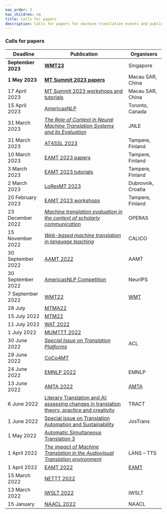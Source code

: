 ```yaml
---
nav_order: 3
has_children: no
title: Calls for papers
description: Calls for papers for machine translation events and publications
---
```


### Calls for papers

| Deadline | Publication | Organisers |
| --- | --- | --- |
| **September 2023** | [**WMT23**](/events/wmt23.md) | Singapore |
| **1 May 2023** | [**MT Summit 2023 papers**](/events/mtsummit2023.md) | Macau SAR, China |
| 17 April 2023 | [MT Summit 2023 workshops and tutorials](/events/mtsummit2023.md) | Macau SAR, China |
| 15 April 2023 | [AmericasNLP](/events/americasnlp2023.md) | Toronto, Canada |
| 31 March 2023 | [*The Role of Context in Neural Machine Translation Systems and its Evaluation*](https://sites.google.com/dcu.ie/nlecontextnmt/home) | JNLE |
| 31 March 2023 | [AT4SSL 2023](/events/at4ssl2023.md) | Tampere, Finland |
| 10 March 2023 | [EAMT 2023 papers](/events/eamt2023.md) | Tampere, Finland |
| 3 March 2023 | [EAMT 2023 tutorials](/events/eamt2023.md) | Tampere, Finland |
| 2 March 2023 | [LoResMT 2023](/events/loresmt2023.md) | Dubrovnik, Croatia |
| 20 February 2023 | [EAMT 2023 workshops](/events/eamt2023.md) | Tampere, Finland |
| 23 December 2022 | [*Machine translation evaluation in the context of scholarly communication*](https://www.operas-eu.org/machine-translation-evaluation-in-the-context-of-scholarly-communication-open-call/) | OPERAS |
| 15 November 2022 | [*Web-based machine translation in language teaching*](https://calico.org/calico-journal-special-issue-machine-translation-call-for-papers/) | CALICO |
| 30 September 2022 | [AAMT 2022](https://www.aamt.info/event/aamttokyo2022/aamttokyo2022-kobo/) | AAMT |
| 30 September 2022 | [AmericasNLP Competition](http://turing.iimas.unam.mx/americasnlp/st.html) | NeurIPS |
| 7 September 2022 | [WMT22](/events/wmt22.md) | [WMT](/associations/wmt.md) |
| 28 July | [MTMA22](/events/mtma2022.md) | |
| 15 July 2022 | [MTM22](/events/mtm2022.md) | |
| 11 July 2022 | [WAT 2022](/events/wat2022.md) | |
| 1 July 2022 | [MUMTTT 2022](/events/mumttt2022.md) | |
| 30 June 2022 | [*Special Issue on Translation Platforms*](https://www.aclweb.org/portal/content/special-issue-translation-platforms) | ACL |
| 29 June 2022 | [CoCo4MT](https://sites.google.com/view/coco4mt) | |
| 24 June 2022 | [EMNLP 2022](https://2022.emnlp.org/calls/papers/Overview) | EMNLP |
| 13 June 2022 | [AMTA 2022](/events/amta2022.md) | [AMTA](../associations/amta.md) |
| 6 June 2022 | [Literary Translation and AI: assessing changes in translation theory, practice and creativity](lit-translation-and-ai.md) | TRACT |
| 1 June 2022 | [Special issue on Translation Automation and Sustainability](https://jostrans.org/2b.3%20Jostrans%20SI%2041.pdf) | JosTrans |
| 1 May 2022 | [Automatic Simultaneous Translation 3](https://autosimtrans.github.io/cfp) | |
| 1 April 2022 | [*The impact of Machine Translation in the Audiovisual Translation environment*](https://lans-tts.uantwerpen.be/index.php/LANS-TTS/announcement/view/21) | LANS – TTS |
| 1 April 2022 | [EAMT 2022](/events/eamt2022.md) | [EAMT](../associations/eamt.md) |
| 15 March 2022 | [NETTT 2022](/events/nettt2022.md) | |
| 13 March 2022 | [IWSLT 2022](/events/iwslt2022.md) | IWSLT |
| 15 January | [NAACL 2022](https://2022.naacl.org/calls/papers/#paper-submission-details) | NAACL |
